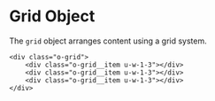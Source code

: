 # Grid Object

The `grid` object arranges content using a grid system.

	<div class="o-grid">
		<div class="o-grid__item u-w-1-3"></div>
		<div class="o-grid__item u-w-1-3"></div>
		<div class="o-grid__item u-w-1-3"></div>
	</div>
